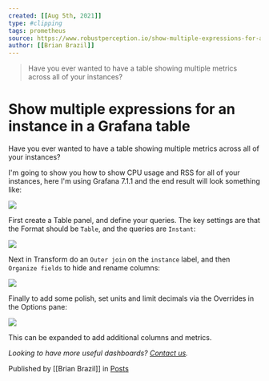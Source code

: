 ```yaml
---
created: [[Aug 5th, 2021]]
type: #clipping
tags: prometheus 
source: https://www.robustperception.io/show-multiple-expressions-for-an-instance-in-a-grafana-table
author: [[Brian Brazil]] 
---
```

> Have you ever wanted to have a table showing multiple metrics across all of your instances?

# Show multiple expressions for an instance in a Grafana table


Have you ever wanted to have a table showing multiple metrics across all of your instances?

I'm going to show you how to show CPU usage and RSS for all of your instances, here I'm using Grafana 7.1.1 and the end result will look something like:

[![](https://www.robustperception.io/wp-content/uploads/2020/10/Screenshot_2020-10-15_12-43-56.png)](https://www.robustperception.io/wp-content/uploads/2020/10/Screenshot_2020-10-15_12-43-56.png)

First create a Table panel, and define your queries. The key settings are that the Format should be `Table`, and the queries are `Instant`:

[![](https://www.robustperception.io/wp-content/uploads/2020/10/Screenshot_2020-10-15_12-38-27.png)](https://www.robustperception.io/wp-content/uploads/2020/10/Screenshot_2020-10-15_12-38-27.png)

Next in Transform do an `Outer join` on the `instance` label, and then `Organize fields` to hide and rename columns:

[![](https://www.robustperception.io/wp-content/uploads/2020/10/Screenshot_2020-10-15_12-39-37.png)](https://www.robustperception.io/wp-content/uploads/2020/10/Screenshot_2020-10-15_12-39-37.png)

Finally to add some polish, set units and limit decimals via the Overrides in the Options pane:

[![](https://www.robustperception.io/wp-content/uploads/2020/10/Screenshot_2020-10-15_12-41-43.png)](https://www.robustperception.io/wp-content/uploads/2020/10/Screenshot_2020-10-15_12-41-43.png)

This can be expanded to add additional columns and metrics.

_Looking to have more useful dashboards? [Contact us](mailto:prometheus@robustperception.io)._

Published by [[Brian Brazil]] in [Posts](https://www.robustperception.io/category/posts)
